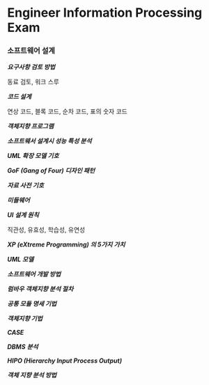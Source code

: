 # Engineer Information Processing Exam

### 소프트웨어 설계

***요구사항 검토 방법***

동료 검토, 워크 스루



***코드 설계***

연상 코드, 블록 코드, 순차 코드, 표의 숫자 코드



***객체지향 프로그램***



***소프트웨서 설계시 성능 특성 분석***



***UML 확장 모델 기호***



***GoF (Gang of Four) 디자인 패턴***



***자료 사전 기호***



***미들웨어***



***UI 설계 원칙***

직관성, 유효성, 학습성, 유연성



***XP (eXtreme Programming) 의 5가지 가치***



***UML 모델***



***소프트웨어 개발 방법***



***럼바우 객체지향 분석 절차***



***공통 모듈 명세 기법***



***객체지향 기법***



***CASE***



***DBMS 분석***



***HIPO (Hierarchy Input Process Output)***



***객체 지향 분석 방법***